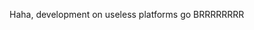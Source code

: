 Haha, development on useless platforms go BRRRRRRRR
<!---
RockyTheProtogen/RockyTheProtogen is a ✨ special ✨ repository because its `README.md` (this file) appears on your GitHub profile.
You can click the Preview link to take a look at your changes.
--->
